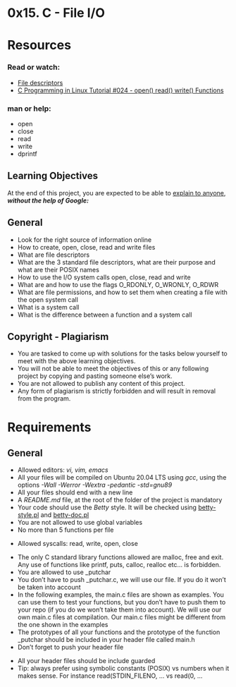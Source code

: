 # 0x15. C - File I/O

# Resources
### Read or watch:

- [File descriptors](https://en.wikipedia.org/wiki/File_descriptor)
- [C Programming in Linux Tutorial #024 - open() read() write() Functions](https://www.youtube.com/watch?v=e-srF6c3TJ8)

### man or help:

- open
- close
- read
- write
- dprintf

## Learning Objectives
At the end of this project, you are expected to be able to [explain to anyone](https://fs.blog/feynman-learning-technique/?fbclid=IwAR2K5_BGPVo0QjJXkOIIqNsqcXK4lTskPWJvA0asKQIGtCPWaQBdKmj1Ztg "explain to anyone"), ***without the help of Google:***

## General
- Look for the right source of information online
- How to create, open, close, read and write files
- What are file descriptors
- What are the 3 standard file descriptors, what are their purpose and what are their POSIX names
- How to use the I/O system calls open, close, read and write
- What are and how to use the flags O_RDONLY, O_WRONLY, O_RDWR
- What are file permissions, and how to set them when creating a file with the open system call
- What is a system call
- What is the difference between a function and a system call

## Copyright - Plagiarism
- You are tasked to come up with solutions for the tasks below yourself to meet with the above learning objectives.
- You will not be able to meet the objectives of this or any following project by copying and pasting someone else’s work.
- You are not allowed to publish any content of this project.
- Any form of plagiarism is strictly forbidden and will result in removal from the program.

# Requirements
## General
* Allowed editors: *vi, vim, emacs*
* All your files will be compiled on Ubuntu 20.04 LTS using *gcc*, using the options *-Wall -Werror -Wextra -pedantic -std=gnu89*
* All your files should end with a new line
* A *README.md* file, at the root of the folder of the project is mandatory
* Your code should use the *Betty* style. It will be checked using [betty-style.pl](https://github.com/alx-tools/Betty/blob/master/betty-style.pl "betty-style.pl") and [betty-doc.pl](https://github.com/alx-tools/Betty/blob/master/betty-doc.pl "betty-doc.pl")
* You are not allowed to use global variables
* No more than 5 functions per file
- Allowed syscalls: read, write, open, close
* The only C standard library functions allowed are malloc, free and exit. Any use of functions like printf, puts, calloc, realloc etc… is forbidden.
* You are allowed to use _putchar
* You don’t have to push _putchar.c, we will use our file. If you do it won’t be taken into account
* In the following examples, the main.c files are shown as examples. You can use them to test your functions, but you don’t have to push them to your repo (if you do we won’t take them into account). We will use our own main.c files at compilation. Our main.c files might be different from the one shown in the examples
* The prototypes of all your functions and the prototype of the function _putchar should be included in your header file called main.h
* Don’t forget to push your header file
- All your header files should be include guarded
- Tip: always prefer using symbolic constants (POSIX) vs numbers when it makes sense. For instance read(STDIN_FILENO, ... vs read(0, ...
